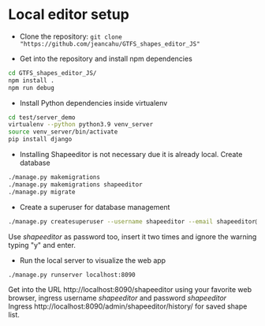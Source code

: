 # Local editor setup

- Clone the repository: `git clone "https://github.com/jeancahu/GTFS_shapes_editor_JS"` </br>

- Get into the repository and install npm dependencies
```bash
cd GTFS_shapes_editor_JS/
npm install .
npm run debug
```

- Install Python dependencies inside virtualenv
```bash
cd test/server_demo
virtualenv --python python3.9 venv_server
source venv_server/bin/activate
pip install django
```

- Installing Shapeeditor is not necessary due it is already local. Create database
```bash
./manage.py makemigrations
./manage.py makemigrations shapeeditor
./manage.py migrate
```

- Create a superuser for database management
```bash
./manage.py createsuperuser --username shapeeditor --email shapeeditor@shapeeditor.com
```
Use _shapeeditor_ as password too, insert it two times and ignore the warning typing "y" and enter.

- Run the local server to visualize the web app
```bash
./manage.py runserver localhost:8090
```
Get into the URL http://localhost:8090/shapeeditor using your favorite web browser, ingress username _shapeeditor_ and password _shapeeditor_ </br>
Ingress http://localhost:8090/admin/shapeeditor/history/ for saved shape list.
